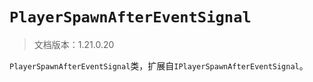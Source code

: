 # `PlayerSpawnAfterEventSignal`

> 文档版本：1.21.0.20

`PlayerSpawnAfterEventSignal`类，扩展自`IPlayerSpawnAfterEventSignal`。
